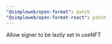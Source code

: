 ```yaml
---
"@simpleweb/open-format": patch
"@simpleweb/open-format-react": patch
---
```


Allow signer to be lazily set in useNFT
